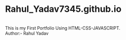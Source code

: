 # Rahul_Yadav7345.github.io
<br>
This is my First Portfolio Using HTML-CSS-JAVASCRIPT.
<br>
Author:- Rahul Yadav

